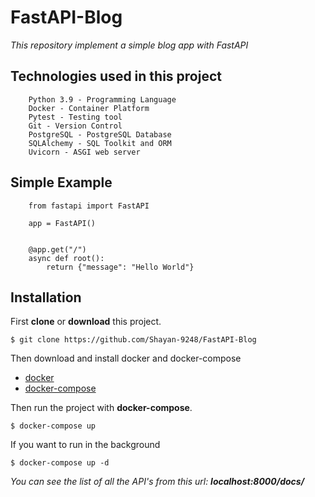 # FastAPI-Blog
*This repository implement a simple blog app with FastAPI*

## Technologies used in this project

```
    Python 3.9 - Programming Language
    Docker - Container Platform
    Pytest - Testing tool
    Git - Version Control
    PostgreSQL - PostgreSQL Database
    SQLAlchemy - SQL Toolkit and ORM
    Uvicorn - ASGI web server
```

## Simple Example

```
    from fastapi import FastAPI

    app = FastAPI()


    @app.get("/")
    async def root():
        return {"message": "Hello World"}
```

## Installation

First **clone** or **download** this project.
```
$ git clone https://github.com/Shayan-9248/FastAPI-Blog
```

Then download and install docker and docker-compose

* [docker](https://docs.docker.com/engine/install/)
* [docker-compose](https://docs.docker.com/compose/install/)  

Then run the project with **docker-compose**.
```
$ docker-compose up
```

If you want to run in the background
```
$ docker-compose up -d
```

*You can see the list of all the API's from this url: **localhost:8000/docs/***